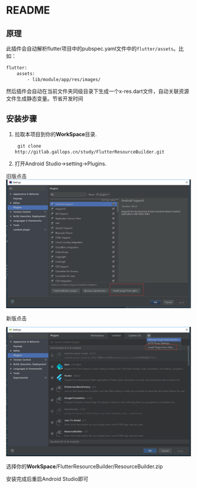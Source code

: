 # README #

## 原理

此插件会自动解析flutter项目中的pubspec.yaml文件中的`flutter/assets`。比如：

	flutter:
		assets:
			- lib/module/app/res/images/

然后插件会自动在当前文件夹同级目录下生成一个x-res.dart文件，自动关联资源文件生成静态变量。节省开发时间

## 安装步骤 ##

1. 拉取本项目到你的**WorkSpace**目录.

		git clone http://gitlab.gallops.cn/study/FlutterResourceBuilder.git

2. 打开Android Studio->setting->Plugins.

旧版点击
![](images/old_idea.png)

新版点击

![](images/new_idea.png)

选择你的**WorkSpace**/FlutterResourceBuilder/ResourceBuilder.zip

安装完成后重启Android Studio即可